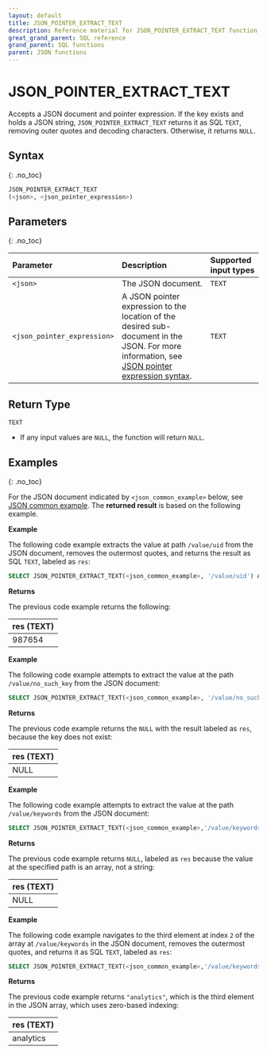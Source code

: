 ```yaml
---
layout: default
title: JSON_POINTER_EXTRACT_TEXT
description: Reference material for JSON_POINTER_EXTRACT_TEXT function
great_grand_parent: SQL reference
grand_parent: SQL functions
parent: JSON functions
---
```


# JSON_POINTER_EXTRACT_TEXT

Accepts a JSON document and pointer expression. If the key exists and holds a JSON string, `JSON_POINTER_EXTRACT_TEXT` returns it as SQL `TEXT`, removing outer quotes and decoding characters. Otherwise, it returns `NULL`.

## Syntax

{: .no_toc}

```sql
JSON_POINTER_EXTRACT_TEXT
(<json>, <json_pointer_expression>)
```

## Parameters

{: .no_toc}

| Parameter                   | Description                                                                                                                                                                              | Supported input types |
|:----------------------------|:-----------------------------------------------------------------------------------------------------------------------------------------------------------------------------------------|:----------------------|
| `<json>`                    | The JSON document.                                                                                                                                                                       | `TEXT`                |
| `<json_pointer_expression>` | A JSON pointer expression to the location of the desired sub-document in the JSON. For more information, see [JSON pointer expression syntax](./index.md#json-pointer-expression-syntax). | `TEXT`                |

## Return Type

`TEXT`

* If any input values are `NULL`, the function will return `NULL`.

## Examples

{: .no_toc}

For the JSON document indicated by `<json_common_example>` below,
see [JSON common example](./index.md#json-common-example). The **returned result** is based on the following example.

**Example**

The following code example extracts the value at path `/value/uid` from the JSON document, removes the outermost quotes, and returns the result as SQL `TEXT`, labeled as `res`:

```sql
SELECT JSON_POINTER_EXTRACT_TEXT(<json_common_example>, '/value/uid') AS res
```

**Returns**

The previous code example returns the following:

| res (TEXT) |
|:-----------|
| 987654     |

**Example**

The following code example attempts to extract the value at the path `/value/no_such_key` from the JSON document:

```sql
SELECT JSON_POINTER_EXTRACT_TEXT(<json_common_example>, '/value/no_such_key') AS res
```

**Returns**

The previous code example returns the `NULL` with the result labeled as `res`, because the key does not exist:

| res (TEXT) |
|:-----------|
| NULL       |

**Example**

The following code example attempts to extract the value at the path `/value/keywords` from the JSON document:

```sql
SELECT JSON_POINTER_EXTRACT_TEXT(<json_common_example>,'/value/keywords') AS res
```

**Returns**

The previous code example returns `NULL`, labeled as `res` because the value at the specified path is an array, not a string:

| res (TEXT) |
|:-----------|
| NULL       |

**Example**

The following code example navigates to the third element at index `2` of the array at `/value/keywords` in the JSON document, removes the outermost quotes, and returns it as SQL `TEXT`, labeled as `res`:

```sql
SELECT JSON_POINTER_EXTRACT_TEXT(<json_common_example>,'/value/keywords/2') AS res
```

**Returns**

The previous code example returns `"analytics"`, which is the third element in the JSON array, which uses zero-based indexing:

| res (TEXT) |
|:-----------|
| analytics  |
 

